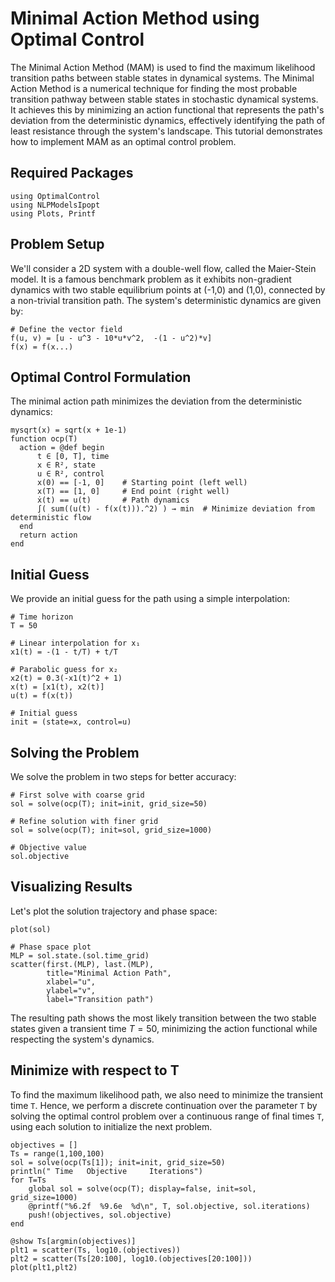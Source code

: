 # Minimal Action Method using Optimal Control

The Minimal Action Method (MAM) is used to find the maximum likelihood transition paths between stable states in dynamical systems. 
The Minimal Action Method is a numerical technique for finding the most probable transition pathway between stable states in stochastic dynamical systems. It achieves this by minimizing an action functional that represents the path's deviation from the deterministic dynamics, effectively identifying the path of least resistance through the system's landscape.
This tutorial demonstrates how to implement MAM as an optimal control problem.

## Required Packages

```@example oc_mam
using OptimalControl
using NLPModelsIpopt
using Plots, Printf
```

## Problem Setup

We'll consider a 2D system with a double-well flow, called the Maier-Stein model. It is a famous benchmark problem as it exhibits non-gradient dynamics with two stable equilibrium points at (-1,0) and (1,0), connected by a non-trivial transition path.
The system's deterministic dynamics are given by:

```@example oc_mam
# Define the vector field
f(u, v) = [u - u^3 - 10*u*v^2,  -(1 - u^2)*v]
f(x) = f(x...)
```

## Optimal Control Formulation

The minimal action path minimizes the deviation from the deterministic dynamics:

```@example oc_mam
mysqrt(x) = sqrt(x + 1e-1)
function ocp(T)
  action = @def begin
      t ∈ [0, T], time
      x ∈ R², state
      u ∈ R², control
      x(0) == [-1, 0]    # Starting point (left well)
      x(T) == [1, 0]     # End point (right well)
      ẋ(t) == u(t)       # Path dynamics
      ∫( sum((u(t) - f(x(t))).^2) ) → min  # Minimize deviation from deterministic flow
  end
  return action
end
```

## Initial Guess

We provide an initial guess for the path using a simple interpolation:

```@example oc_mam
# Time horizon
T = 50

# Linear interpolation for x₁
x1(t) = -(1 - t/T) + t/T

# Parabolic guess for x₂
x2(t) = 0.3(-x1(t)^2 + 1)
x(t) = [x1(t), x2(t)]
u(t) = f(x(t))

# Initial guess
init = (state=x, control=u)
```

## Solving the Problem

We solve the problem in two steps for better accuracy:

```@example oc_mam
# First solve with coarse grid
sol = solve(ocp(T); init=init, grid_size=50)

# Refine solution with finer grid
sol = solve(ocp(T); init=sol, grid_size=1000)

# Objective value
sol.objective
```

## Visualizing Results

Let's plot the solution trajectory and phase space:

```@example oc_mam
plot(sol)
```

```@example oc_mam
# Phase space plot
MLP = sol.state.(sol.time_grid)
scatter(first.(MLP), last.(MLP), 
        title="Minimal Action Path",
        xlabel="u",
        ylabel="v",
        label="Transition path")
```

The resulting path shows the most likely transition between the two stable states given a transient time $T=50$, minimizing the action functional while respecting the system's dynamics.

## Minimize with respect to T

To find the maximum likelihood path, we also need to minimize the transient time `T`. Hence, we perform a discrete continuation over the parameter `T` by solving the optimal control problem over a continuous range of final times `T`, using each solution to initialize the next problem.

```@example oc_mam
objectives = []
Ts = range(1,100,100)
sol = solve(ocp(Ts[1]); init=init, grid_size=50)
println(" Time   Objective     Iterations")
for T=Ts
    global sol = solve(ocp(T); display=false, init=sol, grid_size=1000)
    @printf("%6.2f  %9.6e  %d\n", T, sol.objective, sol.iterations)
    push!(objectives, sol.objective)
end
```

```@example oc_mam
@show Ts[argmin(objectives)]
plt1 = scatter(Ts, log10.(objectives))
plt2 = scatter(Ts[20:100], log10.(objectives[20:100]))
plot(plt1,plt2)
```
